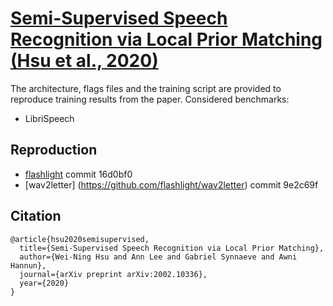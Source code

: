 # [Semi-Supervised Speech Recognition via Local Prior Matching (Hsu et al., 2020)](https://arxiv.org/abs/2002.10336)

The architecture, flags files and the training script are provided to reproduce training results from the paper.
Considered benchmarks:
- LibriSpeech

## Reproduction
- [flashlight](https://github.com/flashlight/flashlight) commit 16d0bf0
- [wav2letter] (https://github.com/flashlight/wav2letter) commit 9e2c69f

## Citation
```
@article{hsu2020semisupervised,
  title={Semi-Supervised Speech Recognition via Local Prior Matching},
  author={Wei-Ning Hsu and Ann Lee and Gabriel Synnaeve and Awni Hannun},
  journal={arXiv preprint arXiv:2002.10336},
  year={2020}
}
```

